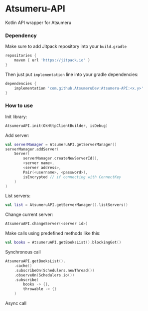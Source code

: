 # Atsumeru-API

Kotlin API wrapper for Atsumeru

### Dependency

Make sure to add Jitpack repository into your `build.gradle`
```groovy
repositories {
    maven { url 'https://jitpack.io' }
}
```

Then just put `implementation` line into your gradle dependencies:
```groovy
dependencies {
    implementation 'com.github.AtsumeruDev:Atsumeru-API:<x.y>'
}
```

### How to use

Init library:
```kotlin
AtsumeruAPI.init(OkHttpClientBuilder, isDebug)
```

Add server:
```kotlin
val serverManager = AtsumeruAPI.getServerManager()
serverManager.addServer(
    Server(
        serverManager.createNewServerId(),
        <server name>,
        <server address>,
        Pair(<username>, <password>),
        isEncrypted // if connecting with ConnectKey
    )
)
```

List servers:
```kotlin
val list = AtsumeruAPI.getServerManager().listServers()
```

Change current server:
```kotlin
AtsumeruAPI.changeServer(<server id>)
```

Make calls using predefined methods like this:

```kotlin
val books = AtsumeruAPI.getBooksList().blockingGet()
```
Synchronous call

```kotlin
AtsumeruAPI.getBooksList().
    .cache()
    .subscribeOn(Schedulers.newThread())
    .observeOn(Schedulers.io())
    .subscribe(
        books -> {},
        throwable -> {}
    )
```
Async call

